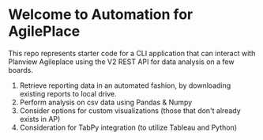 # Welcome to Automation for AgilePlace


This repo represents starter code for a CLI application that can interact with Planview Agileplace using the V2 REST API 
for data analysis on a few boards.

1. Retrieve reporting data in an automated fashion, by downloading existing reports to local drive.
2. Perform analysis on csv data using Pandas & Numpy
3. Consider options for custom visualizations (those that don't already exists in AP)
4. Consideration for TabPy integration (to utilize Tableau and Python)